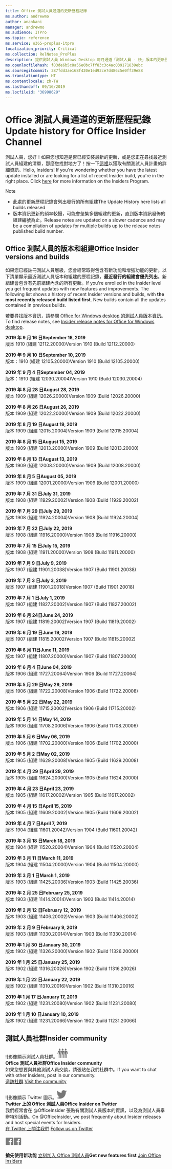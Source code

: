 ```yaml
---
title: Office 測試人員通道的更新歷程記錄
ms.author: andrewmo
author: anankani
manager: andrewmo
ms.audience: ITPro
ms.topic: reference
ms.service: o365-proplus-itpro
localization_priority: Critical
ms.collection: RelNotes_ProPlus
description: 提供測試人員 Windows Desktop 每月通道「測試人員 - 快」版本的更新歷程記錄
ms.openlocfilehash: f83de6b5c8a56e0bc7ff83c3c4ac039171839ebc
ms.sourcegitcommit: 387fdd3ae168f420e1ed93ce7d486c5e0ff39e88
ms.translationtype: HT
ms.contentlocale: zh-TW
ms.lasthandoff: 09/16/2019
ms.locfileid: "36998629"
---
```

# <a name="update-history-for-office-insider-channel"></a><span data-ttu-id="c0a18-103">Office 測試人員通道的更新歷程記錄</span><span class="sxs-lookup"><span data-stu-id="c0a18-103">Update history for Office Insider Channel</span></span>

<span data-ttu-id="c0a18-p101">測試人員，您好！如果您想知道是否已經安裝最新的更新，或是您正在尋找最近測試人員組建的清單，那麼您找對地方了！按一下[這裡](https://insider.office.com/)以獲取有關測試人員計畫的詳細資訊。</span><span class="sxs-lookup"><span data-stu-id="c0a18-p101">Hello, Insiders! If you're wondering whether you have the latest update installed or are looking for a list of recent Insider build, you're in the right place. Click [here](https://insider.office.com/) for more information on the Insiders Program.</span></span>

> [!NOTE]
> - <span data-ttu-id="c0a18-107">此處的更新歷程記錄會列出發行的所有組建</span><span class="sxs-lookup"><span data-stu-id="c0a18-107">The Update History here lists all builds released</span></span>
> - <span data-ttu-id="c0a18-108">版本資訊更新的頻率較慢，可能會彙集多個組建的更新，直到版本資訊發佈的組建編號為止。</span><span class="sxs-lookup"><span data-stu-id="c0a18-108">Release notes are updated on a slower cadence and may be a compilation of updates for multiple builds up to the release notes published build number.</span></span>

## <a name="office-insider-versions-and-builds"></a><span data-ttu-id="c0a18-109">Office 測試人員的版本和組建</span><span class="sxs-lookup"><span data-stu-id="c0a18-109">Office Insider versions and builds</span></span>

<span data-ttu-id="c0a18-p102">如果您已經註冊測試人員層級，您會經常取得包含有新功能和增強功能的更新。以下清單顯示最近測試人員版本和組建的歷程記錄，**最近發行的組建會優先列出**。新組建會包含有先前組建內含的所有更新。</span><span class="sxs-lookup"><span data-stu-id="c0a18-p102">If you're enrolled in the Insider level you get frequent updates with new features and improvements. The following list shows a history of recent Insider versions and builds, with **the most recently released build listed first**. New builds contain all the updates contained in previous builds.</span></span> 

<span data-ttu-id="c0a18-113">若要尋找版本資訊，請參閱 [Office for Windows desktop 的測試人員版本資訊](https://docs.microsoft.com/zh-TW/OfficeUpdates/release-notes-office-insider)。</span><span class="sxs-lookup"><span data-stu-id="c0a18-113">To find release notes, see [Insider release notes for Office for Windows desktop](https://docs.microsoft.com/zh-TW/OfficeUpdates/release-notes-office-insider).</span></span>

[//]: # (DO NOT REMOVE)

<span data-ttu-id="c0a18-115">**2019 年 9 月 16 日**</span><span class="sxs-lookup"><span data-stu-id="c0a18-115">**September 16, 2019**</span></span><br/>
<span data-ttu-id="c0a18-116">版本 1910 (組建 12112.20000)</span><span class="sxs-lookup"><span data-stu-id="c0a18-116">Version 1910 (Build 12112.20000)</span></span><br/>

<span data-ttu-id="c0a18-117">**2019 年 9 月 10 日**</span><span class="sxs-lookup"><span data-stu-id="c0a18-117">**September 10, 2019**</span></span><br/>
<span data-ttu-id="c0a18-118">版本：1910 (組建 12105.20000)</span><span class="sxs-lookup"><span data-stu-id="c0a18-118">Version 1910 (Build 12105.20000)</span></span><br/>

<span data-ttu-id="c0a18-119">**2019 年 9 月 4 日**</span><span class="sxs-lookup"><span data-stu-id="c0a18-119">**September 04, 2019**</span></span><br/>
<span data-ttu-id="c0a18-120">版本：1910 (組建 12030.20004)</span><span class="sxs-lookup"><span data-stu-id="c0a18-120">Version 1910 (Build 12030.20004)</span></span><br/>

<span data-ttu-id="c0a18-121">**2019 年 8 月 28 日**</span><span class="sxs-lookup"><span data-stu-id="c0a18-121">**August 28, 2019**</span></span><br/>
<span data-ttu-id="c0a18-122">版本 1909 (組建 12026.20000)</span><span class="sxs-lookup"><span data-stu-id="c0a18-122">Version 1909 (Build 12026.20000)</span></span><br/>

<span data-ttu-id="c0a18-123">**2019 年 8 月 26 日**</span><span class="sxs-lookup"><span data-stu-id="c0a18-123">**August 26, 2019**</span></span><br/>
<span data-ttu-id="c0a18-124">版本 1909 (組建 12022.20000)</span><span class="sxs-lookup"><span data-stu-id="c0a18-124">Version 1909 (Build 12022.20000)</span></span><br/>

<span data-ttu-id="c0a18-125">**2019 年 8 月 19 日**</span><span class="sxs-lookup"><span data-stu-id="c0a18-125">**August 19, 2019**</span></span><br/>
<span data-ttu-id="c0a18-126">版本 1909 (組建 12015.20004)</span><span class="sxs-lookup"><span data-stu-id="c0a18-126">Version 1909 (Build 12015.20004)</span></span><br/>

<span data-ttu-id="c0a18-127">**2019 年 8 月 15 日**</span><span class="sxs-lookup"><span data-stu-id="c0a18-127">**August 15, 2019**</span></span><br/>
<span data-ttu-id="c0a18-128">版本 1909 (組建 12013.20000)</span><span class="sxs-lookup"><span data-stu-id="c0a18-128">Version 1909 (Build 12013.20000)</span></span><br/>

<span data-ttu-id="c0a18-129">**2019 年 8 月 13 日**</span><span class="sxs-lookup"><span data-stu-id="c0a18-129">**August 13, 2019**</span></span><br/>
<span data-ttu-id="c0a18-130">版本 1909 (組建 12008.20000)</span><span class="sxs-lookup"><span data-stu-id="c0a18-130">Version 1909 (Build 12008.20000)</span></span><br/>

<span data-ttu-id="c0a18-131">**2019 年 8 月 5 日**</span><span class="sxs-lookup"><span data-stu-id="c0a18-131">**August 05, 2019**</span></span><br/>
<span data-ttu-id="c0a18-132">版本 1909 (組建 12001.20000)</span><span class="sxs-lookup"><span data-stu-id="c0a18-132">Version 1909 (Build 12001.20000)</span></span><br/>

<span data-ttu-id="c0a18-133">**2019 年 7 月 31 日**</span><span class="sxs-lookup"><span data-stu-id="c0a18-133">**July 31, 2019**</span></span><br/>
<span data-ttu-id="c0a18-134">版本 1908 (組建 11929.20002)</span><span class="sxs-lookup"><span data-stu-id="c0a18-134">Version 1908 (Build 11929.20002)</span></span><br/>

<span data-ttu-id="c0a18-135">**2019 年 7 月 29 日**</span><span class="sxs-lookup"><span data-stu-id="c0a18-135">**July 29, 2019**</span></span><br/>
<span data-ttu-id="c0a18-136">版本 1908 (組建 11924.20004)</span><span class="sxs-lookup"><span data-stu-id="c0a18-136">Version 1908 (Build 11924.20004)</span></span><br/>

<span data-ttu-id="c0a18-137">**2019 年 7 月 22 日**</span><span class="sxs-lookup"><span data-stu-id="c0a18-137">**July 22, 2019**</span></span><br/>
<span data-ttu-id="c0a18-138">版本 1908 (組建 11916.20000)</span><span class="sxs-lookup"><span data-stu-id="c0a18-138">Version 1908 (Build 11916.20000)</span></span><br/>

<span data-ttu-id="c0a18-139">**2019 年 7 月 15 日**</span><span class="sxs-lookup"><span data-stu-id="c0a18-139">**July 15, 2019**</span></span><br/>
<span data-ttu-id="c0a18-140">版本 1908 (組建 11911.20000)</span><span class="sxs-lookup"><span data-stu-id="c0a18-140">Version 1908 (Build 11911.20000)</span></span><br/>

<span data-ttu-id="c0a18-141">**2019 年 7 月 9 日**</span><span class="sxs-lookup"><span data-stu-id="c0a18-141">**July 9, 2019**</span></span><br/>
<span data-ttu-id="c0a18-142">版本 1907 (組建 11901.20038)</span><span class="sxs-lookup"><span data-stu-id="c0a18-142">Version 1907 (Build 11901.20038)</span></span><br/>

<span data-ttu-id="c0a18-143">**2019 年 7 月 3 日**</span><span class="sxs-lookup"><span data-stu-id="c0a18-143">**July 3, 2019**</span></span><br/>
<span data-ttu-id="c0a18-144">版本 1907 (組建 11901.20018)</span><span class="sxs-lookup"><span data-stu-id="c0a18-144">Version 1907 (Build 11901.20018)</span></span><br/>

<span data-ttu-id="c0a18-145">**2019 年 7 月 1 日**</span><span class="sxs-lookup"><span data-stu-id="c0a18-145">**July 1, 2019**</span></span><br/>
<span data-ttu-id="c0a18-146">版本 1907 (組建 11827.20002)</span><span class="sxs-lookup"><span data-stu-id="c0a18-146">Version 1907 (Build 11827.20002)</span></span><br/>

<span data-ttu-id="c0a18-147">**2019 年 6 月 24日**</span><span class="sxs-lookup"><span data-stu-id="c0a18-147">**June 24, 2019**</span></span><br/>
<span data-ttu-id="c0a18-148">版本 1907 (組建 11819.20002)</span><span class="sxs-lookup"><span data-stu-id="c0a18-148">Version 1907 (Build 11819.20002)</span></span><br/>

<span data-ttu-id="c0a18-149">**2019 年 6 月 19 日**</span><span class="sxs-lookup"><span data-stu-id="c0a18-149">**June 19, 2019**</span></span><br/>
<span data-ttu-id="c0a18-150">版本 1907 (組建 11815.20002)</span><span class="sxs-lookup"><span data-stu-id="c0a18-150">Version 1907 (Build 11815.20002)</span></span><br/>

<span data-ttu-id="c0a18-151">**2019 年 6 月 11日**</span><span class="sxs-lookup"><span data-stu-id="c0a18-151">**June 11, 2019**</span></span><br/>
<span data-ttu-id="c0a18-152">版本 1907 (組建 11807.20000)</span><span class="sxs-lookup"><span data-stu-id="c0a18-152">Version 1907 (Build 11807.20000)</span></span><br/>

<span data-ttu-id="c0a18-153">**2019 年 6 月 4 日**</span><span class="sxs-lookup"><span data-stu-id="c0a18-153">**June 04, 2019**</span></span><br/>
<span data-ttu-id="c0a18-154">版本 1906 (組建 11727.20064)</span><span class="sxs-lookup"><span data-stu-id="c0a18-154">Version 1906 (Build 11727.20064)</span></span><br/>


<span data-ttu-id="c0a18-155">**2019 年 5 月 29 日**</span><span class="sxs-lookup"><span data-stu-id="c0a18-155">**May 29, 2019**</span></span><br/>
<span data-ttu-id="c0a18-156">版本 1906 (組建 11722.20008)</span><span class="sxs-lookup"><span data-stu-id="c0a18-156">Version 1906 (Build 11722.20008)</span></span><br/>

<span data-ttu-id="c0a18-157">**2019 年 5 月 22 日**</span><span class="sxs-lookup"><span data-stu-id="c0a18-157">**May 22, 2019**</span></span><br/> <span data-ttu-id="c0a18-158">版本 1906 (組建 11715.20002)</span><span class="sxs-lookup"><span data-stu-id="c0a18-158">Version 1906 (Build 11715.20002)</span></span><br/> 

<span data-ttu-id="c0a18-159">**2019 年 5 月 14 日**</span><span class="sxs-lookup"><span data-stu-id="c0a18-159">**May 14, 2019**</span></span><br/> <span data-ttu-id="c0a18-160">版本 1906 (組建 11708.20006)</span><span class="sxs-lookup"><span data-stu-id="c0a18-160">Version 1906 (Build 11708.20006)</span></span><br/>

<span data-ttu-id="c0a18-161">**2019 年 5 月 6 日**</span><span class="sxs-lookup"><span data-stu-id="c0a18-161">**May 06, 2019**</span></span><br/>
<span data-ttu-id="c0a18-162">版本 1906 (組建 11702.20000)</span><span class="sxs-lookup"><span data-stu-id="c0a18-162">Version 1906 (Build 11702.20000)</span></span><br/>

<span data-ttu-id="c0a18-163">**2019 年 5 月 2 日**</span><span class="sxs-lookup"><span data-stu-id="c0a18-163">**May 02, 2019**</span></span><br/>
<span data-ttu-id="c0a18-164">版本 1905 (組建 11629.20008)</span><span class="sxs-lookup"><span data-stu-id="c0a18-164">Version 1905 (Build 11629.20008)</span></span><br/>

<span data-ttu-id="c0a18-165">**2019 年 4 月 29 日**</span><span class="sxs-lookup"><span data-stu-id="c0a18-165">**April 29, 2019**</span></span><br/>
<span data-ttu-id="c0a18-166">版本 1905 (組建 11624.20000)</span><span class="sxs-lookup"><span data-stu-id="c0a18-166">Version 1905 (Build 11624.20000)</span></span><br/>

<span data-ttu-id="c0a18-167">**2019 年 4 月 23 日**</span><span class="sxs-lookup"><span data-stu-id="c0a18-167">**April 23, 2019**</span></span><br/> <span data-ttu-id="c0a18-168">版本 1905 (組建 11617.20002)</span><span class="sxs-lookup"><span data-stu-id="c0a18-168">Version 1905 (Build 11617.20002)</span></span><br/>

<span data-ttu-id="c0a18-169">**2019 年 4 月 15 日**</span><span class="sxs-lookup"><span data-stu-id="c0a18-169">**April 15, 2019**</span></span><br/> <span data-ttu-id="c0a18-170">版本 1905 (組建 11609.20002)</span><span class="sxs-lookup"><span data-stu-id="c0a18-170">Version 1905 (Build 11609.20002)</span></span><br/>

<span data-ttu-id="c0a18-171">**2019 年 4 月 7 日**</span><span class="sxs-lookup"><span data-stu-id="c0a18-171">**April 7, 2019**</span></span><br/> <span data-ttu-id="c0a18-172">版本 1904 (組建 11601.20042)</span><span class="sxs-lookup"><span data-stu-id="c0a18-172">Version 1904 (Build 11601.20042)</span></span><br/>

<span data-ttu-id="c0a18-173">**2019 年 3 月 18 日**</span><span class="sxs-lookup"><span data-stu-id="c0a18-173">**March 18, 2019**</span></span><br/> <span data-ttu-id="c0a18-174">版本 1904 (組建 11520.20004)</span><span class="sxs-lookup"><span data-stu-id="c0a18-174">Version 1904 (Build 11520.20004)</span></span><br/>

<span data-ttu-id="c0a18-175">**2019 年 3 月 11 日**</span><span class="sxs-lookup"><span data-stu-id="c0a18-175">**March 11, 2019**</span></span><br/> <span data-ttu-id="c0a18-176">版本 1904 (組建 11504.20000)</span><span class="sxs-lookup"><span data-stu-id="c0a18-176">Version 1904 (Build 11504.20000)</span></span><br/>

<span data-ttu-id="c0a18-177">**2019 年 3 月 1 日**</span><span class="sxs-lookup"><span data-stu-id="c0a18-177">**March 1, 2019**</span></span><br/> <span data-ttu-id="c0a18-178">版本 1903 (組建 11425.20036)</span><span class="sxs-lookup"><span data-stu-id="c0a18-178">Version 1903 (Build 11425.20036)</span></span><br/> 

<span data-ttu-id="c0a18-179">**2019 年 2 月 25 日**</span><span class="sxs-lookup"><span data-stu-id="c0a18-179">**February 25, 2019**</span></span><br/> <span data-ttu-id="c0a18-180">版本 1903 (組建 11414.20014)</span><span class="sxs-lookup"><span data-stu-id="c0a18-180">Version 1903 (Build 11414.20014)</span></span><br/> 

<span data-ttu-id="c0a18-181">**2019 年 2 月 12 日**</span><span class="sxs-lookup"><span data-stu-id="c0a18-181">**February 12, 2019**</span></span><br/> <span data-ttu-id="c0a18-182">版本 1903 (組建 11406.20002)</span><span class="sxs-lookup"><span data-stu-id="c0a18-182">Version 1903 (Build 11406.20002)</span></span><br/> 

<span data-ttu-id="c0a18-183">**2019 年 2 月 9 日**</span><span class="sxs-lookup"><span data-stu-id="c0a18-183">**February 9, 2019**</span></span><br/> <span data-ttu-id="c0a18-184">版本 1903 (組建 11330.20014)</span><span class="sxs-lookup"><span data-stu-id="c0a18-184">Version 1903 (Build 11330.20014)</span></span><br/> 

<span data-ttu-id="c0a18-185">**2019 年 1 月 30 日**</span><span class="sxs-lookup"><span data-stu-id="c0a18-185">**January 30, 2019**</span></span><br/> <span data-ttu-id="c0a18-186">版本 1902 (組建 11326.20000)</span><span class="sxs-lookup"><span data-stu-id="c0a18-186">Version 1902 (Build 11326.20000)</span></span><br/> 

<span data-ttu-id="c0a18-187">**2019 年 1 月 25 日**</span><span class="sxs-lookup"><span data-stu-id="c0a18-187">**January 25, 2019**</span></span><br/> <span data-ttu-id="c0a18-188">版本 1902 (組建 11316.20026)</span><span class="sxs-lookup"><span data-stu-id="c0a18-188">Version 1902 (Build 11316.20026)</span></span><br/> 

<span data-ttu-id="c0a18-189">**2019 年 1 月 22 日**</span><span class="sxs-lookup"><span data-stu-id="c0a18-189">**January 22, 2019**</span></span><br/> <span data-ttu-id="c0a18-190">版本 1902 (組建 11310.20016)</span><span class="sxs-lookup"><span data-stu-id="c0a18-190">Version 1902 (Build 11310.20016)</span></span><br/> 

<span data-ttu-id="c0a18-191">**2019 年 1 月 17 日**</span><span class="sxs-lookup"><span data-stu-id="c0a18-191">**January 17, 2019**</span></span><br/> <span data-ttu-id="c0a18-192">版本 1902 (組建 11231.20080)</span><span class="sxs-lookup"><span data-stu-id="c0a18-192">Version 1902 (Build 11231.20080)</span></span><br/>

<span data-ttu-id="c0a18-193">**2019 年 1 月 10 日**</span><span class="sxs-lookup"><span data-stu-id="c0a18-193">**January 10, 2019**</span></span><br/> <span data-ttu-id="c0a18-194">版本 1902 (組建 11231.20066)</span><span class="sxs-lookup"><span data-stu-id="c0a18-194">Version 1902 (build 11231.20066)</span></span><br/> 

## <a name="insider-community"></a><span data-ttu-id="c0a18-195">測試人員社群</span><span class="sxs-lookup"><span data-stu-id="c0a18-195">Insider community</span></span>

<span data-ttu-id="c0a18-196">![影像顯示測試人員社群。</span><span class="sxs-lookup"><span data-stu-id="c0a18-196">![Image showing insider community.</span></span> ](images/insidercommunity.png) <br/>
<span data-ttu-id="c0a18-197">**Office 測試人員社群**</span><span class="sxs-lookup"><span data-stu-id="c0a18-197">**Office Insider community**</span></span><br/> <span data-ttu-id="c0a18-198">如果您想要與其他測試人員交談，請張貼在我們社群中。</span><span class="sxs-lookup"><span data-stu-id="c0a18-198">If you want to chat with other Insiders, post in our community.</span></span><br/><span data-ttu-id="c0a18-199"> 
[造訪社群](https://go.microsoft.com/fwlink/?linkid=843493)</span><span class="sxs-lookup"><span data-stu-id="c0a18-199"> 
[Visit the community](https://go.microsoft.com/fwlink/?linkid=843493)</span></span><br/> 

<span data-ttu-id="c0a18-200">![影像顯示 Twitter 圖示。</span><span class="sxs-lookup"><span data-stu-id="c0a18-200">![Image showing twitter icon.</span></span> ](images/twitter.png)<br/>
<span data-ttu-id="c0a18-201">**Twitter 上的 Office 測試人員**</span><span class="sxs-lookup"><span data-stu-id="c0a18-201">**Office Insider on Twitter**</span></span><br/> <span data-ttu-id="c0a18-202">我們經常會在 @OfficeInsider 張貼有關測試人員版本的資訊，以及為測試人員舉辦特別活動。</span><span class="sxs-lookup"><span data-stu-id="c0a18-202">On @OfficeInsider, we post frequently about Insider releases and host special events for Insiders.</span></span><br/><span data-ttu-id="c0a18-203"> 
[在 Twitter 上關注我們](https://go.microsoft.com/fwlink/?linkid=717717)</span><span class="sxs-lookup"><span data-stu-id="c0a18-203"> 
[Follow us on Twitter](https://go.microsoft.com/fwlink/?linkid=717717)</span></span><br/> 

<span data-ttu-id="c0a18-204">[
  ![影像顯示 Facebook 圖示。](images/facebook.png)](https://www.facebook.com/sharer.php?u=https://support.office.com/zh-TW/article/Update-history-for-Office-Insider-for-Windows-desktop-64bbb317-972a-4933-8b82-cc866f0b067c)</span><span class="sxs-lookup"><span data-stu-id="c0a18-204">[![Image showing Facebook icon. ](images/facebook.png)](https://www.facebook.com/sharer.php?u=https://support.office.com/en-us/article/Update-history-for-Office-Insider-for-Windows-desktop-64bbb317-972a-4933-8b82-cc866f0b067c)</span></span>


<span data-ttu-id="c0a18-205">**搶先使用新功能**
[立刻加入 Office 測試人員](https://insider.office.com/)</span><span class="sxs-lookup"><span data-stu-id="c0a18-205">**Get new features first**
[Join Office Insiders](https://insider.office.com/)</span></span>